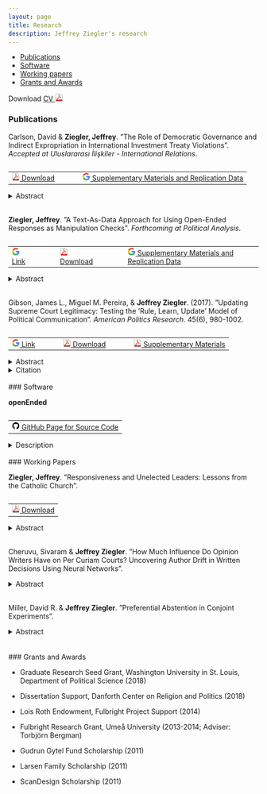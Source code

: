 ```yaml
---
layout: page
title: Research
description: Jeffrey Ziegler's research
---
```


<div class="navbar">
    <div class="navbar-inner">
        <ul class="nav">
            <li><a href="#publications">Publications</a></li>
	    <li><a href="#software">Software</a></li>
            <li><a href="#workingPapers">Working papers</a></li>
            <li><a href="#grants">Grants and Awards</a></li>
        </ul>
    </div>
</div>

Download <a href="https://www.dropbox.com/s/11wklrhabhnao5v/JeffZiegler_Public_CV.pdf?dl=0" target="_blank">	CV <img src="icons16/pdf-icon.png" alt="hi" class="inline"/> </a> <br/>

### <a name="publications"></a>Publications

Carlson, David & **Ziegler, Jeffrey**. ”The Role of Democratic Governance and Indirect Expropriation in International Investment Treaty
Violations”. *Accepted at Uluslararası İlişkiler - International Relations*.

<table align="left">
  <tr><td><a href="https://osf.io/preprints/socarxiv/b7xp2" target="_blank"> <img src="icons16/pdf-icon.png" alt="hi" class="inline"/> Download</a></td>
	  <td></td>	  <td></td>  <td></td>
	<td><a href="https://dataverse.harvard.edu/dataset.xhtml?persistentId=doi:10.7910/DVN/TBKLWV" target="_blank"> <img src="icons16/google-icon.png" alt="hi" class="inline"/> Supplementary Materials and Replication Data</a></td></tr>
</table><br/>

<details><summary> Abstract </summary>
<br/><p>
Democracies are thought to violate treaties less frequently than non-democracies, yet democracies violate bilateral investment treaties (BITs) more often. Though democratic governments may intend to meet their international obligations, and though democratic institutions provide greater political constraints to encourage compliance, investment agreements may conflict with the goal of maintaining domestic public support. Specifically, we argue that credible elections create strong incentives for governments to side with domestic voters over foreign business interests, and to pass legislation that violates investment agreements. We use a data set of BIT violation complaints that better captures potential indirect expropriation to confirm prior findings that show a difference in violations by regime type. Importantly, however, governments are only more likely to violate BITs as credible elections approach. The results suggest that the ability of voters to sanction leaders is an important mechanism that incentivizes governments to potentially violate investment treaties through indirect expropriation.
</p><br/>
</details>
<br/>

**Ziegler, Jeffrey**. ”A Text-As-Data Approach for Using Open-Ended Responses as Manipulation Checks". *Forthcoming at Political Analysis*.

<table align="left">
  <tr><td><a href="https://www.cambridge.org/core/journals/political-analysis/article/abs/textasdata-approach-for-using-openended-responses-as-manipulation-checks/C0A94C4CC5D0ECC72E8A670050D76ED4#article" target="_blank"> <img src="icons16/google-icon.png" alt="hi" class="inline"/> Link </a></td>
	  <td></td>	  <td></td>  <td></td>
	<td><a href="https://osf.io/preprints/socarxiv/ztgpm/" target="_blank"> <img src="icons16/pdf-icon.png" alt="hi" class="inline"/> Download</a></td>
	  <td></td>	  <td></td>  <td></td>
	<td><a href="https://dataverse.harvard.edu/dataset.xhtml?persistentId=doi:10.7910/DVN/WXIRQN" target="_blank"> <img src="icons16/google-icon.png" alt="hi" class="inline"/> Supplementary Materials and Replication Data</a></td></tr>
</table><br/>

<details><summary> Abstract </summary>
<br/><p>
Participants that complete online surveys and experiments may be inattentive, which can hinder researchers’ ability to draw substantive or causal inferences. As such, many practitioners include multiple factual or instructional closed-ended manipulation checks to identify low-attention respondents. However, closed-ended manipulation checks are either correct or incorrect, which allows participants to more easily guess and it reduces the potential variation in attention between respondents. In response to these shortcomings, I develop an automatic and standardized methodology to measure attention that relies on the text that respondents provide in an open-ended manipulation check. There are multiple benefits to this approach. First, it provides a continuous measure of attention, which allows for greater variation between respondents. Second, it reduces the reliance on subjective, paid humans to analyze open-ended responses.  Last, I outline how to diagnose the impact of inattentive workers on the overall results, including how to assess the average treatment effect of those respondents that likely received the treatment. I provide easy-to-use software in R to implement these suggestions for open-ended manipulation checks.
</p><br/>
</details>
<br/>	

Gibson, James L., Miguel M. Pereira, & **Jeffrey Ziegler**. (2017). ”Updating Supreme Court Legitimacy: Testing
the ’Rule, Learn, Update’ Model of Political Communication”. *American Politics Research*. 45(6), 980-1002.

<table align="left">
  <tr><td><a href="http://journals.sagepub.com/doi/full/10.1177/1532673X17702353" target="_blank"> <img src="icons16/google-icon.png" alt="hi" class="inline"/> Link </a></td>
	  <td></td>	  <td></td>  <td></td>
	<td><a href="https://www.dropbox.com/s/1wq07kzo494s3pt/Gibson%2C%20Pereira%2C%20and%20Ziegler%202017.pdf?dl=0" target="_blank"> <img src="icons16/pdf-icon.png" alt="hi" class="inline"/> Download</a></td>
	  <td></td>	  <td></td>  <td></td>
	<td><a href="https://www.dropbox.com/s/gh0l4evmnd3xlj2/Appendix_Gibson%2C%20Pereira%2C%20and%20Ziegler%202017.pdf?dl=0" target="_blank"> <img src="icons16/pdf-icon.png" alt="hi" class="inline"/> Supplementary Materials</a></td></tr>
</table><br/>

<details><summary> Abstract </summary>
<p>
<br/>
One of the more important innovations in the study of how citizens assess the U.S. Supreme Court is the ideological updating model, which assumes that citizens grant legitimacy to the institution according to the perceived distance between themselves and the Court on a unidimensional ideological (liberal–conservative) continuum. Under this model, citizens are also said to update this calculation with every new salient Supreme Court decision. The model’s requirements, however, do not seem to square with the long-established view that Americans are largely innocent of ideology. Here, we conduct an audit of the model’s mechanisms using a series of empirical tests applied to a nationally representative sample. Our general conclusion is that the ideological updating model, especially when supplemented with the requirement that citizens must become aware of Court decisions, simply does not square with the realities of American politics. Students of Supreme Court legitimacy may therefore want to search for other theories of legitimacy updating.
<br/>
</p>
</details>

<details><summary> Citation </summary>
<p>
<br/>
<pre>
@article{bibGibsonPereiraZiegler2017,
  title={Updating Supreme Court Legitimacy: Testing the “Rule, Learn, Update” Model of Political Communication},
  author={Gibson, James L. and Pereira, Miguel M. and Ziegler, Jeffrey},
  journal={American Politics Research},
  volume={45},
  number={6},
  pages={980--1002},
  year={2017},
}
</pre>
</p><br/>
</details>
<br/>
### <a name="software"></a>Software

**openEnded**

<table align="left">
  <tr>
	<td><a href="https://github.com/jeffreyziegler/openEnded" target="_blank"> <img src="icons16/github-icon.png" alt="hi" class="inline"/> GitHub Page for Source Code</a></td>   </tr>
</table><br/>

<details><summary> Description </summary>
<br/><p>
Accompanying R package for "A Text-As-Data Approach for Using Open-Ended Responses as Manipulation Checks" to help researchers analyze manipulation checks that employ open-ended responses.
</p><br/>
</details>
<br/>
### <a name="workingPapers"></a>Working Papers

**Ziegler, Jeffrey**. ”Responsiveness and Unelected Leaders: Lessons from the Catholic Church”.

<table align="left">
  <tr>
	<td><a href="https://osf.io/preprints/socarxiv/kvz48/" target="_blank"> <img src="icons16/pdf-icon.png" alt="hi" class="inline"/> Download</a></td></tr>
</table><br/>

<details><summary> Abstract </summary>
<br/><p>
Are leaders responsive to their followers’ political preferences over time even when formal accountability mechanisms, such as elections, are weak or absent? I argue that unelected leaders have incentives to be responsive because they rely on dedicated members for legitimacy and support. I test this theory by examining the Catholic Church and its unelected leader, the pope. First, I analyze over 10,000 papal statements to confirm that the papacy is responsive to Catholics’ concerns. Second, I conduct survey experiments using nationally representative samples of Catholics in Brazil and Mexico to investigate how Catholics react to responsiveness. Catholics increase their organizational trust and participation when they receive papal messages that reflect their concerns, conditional on their existing commitment to the Church and their agreement with the Church on political issues. The evidence suggests that even in organizations without elections, leaders reaffirm members’ political interests because followers support organizations that are responsive.
</p><br/>
</details>
<br/>


Cheruvu, Sivaram & **Jeffrey Ziegler**. ”How Much Influence Do Opinion Writers Have on Per Curiam Courts? Uncovering Author Drift in Written Decisions Using Neural Networks”.
<br/>
<details><summary> Abstract </summary>
<br/><p>
Research that assesses judges' political preferences typically focuses on courts that publish individual votes and opinions, yet many courts issue per curiam judgments that do not permit public dissent. To overcome this limitation, we use convolutional neural networks (CNNs) to model the variation in judges' expressed preferences from the language in aggregated judgments. Specifically, we apply CNNs to analyze the written opinions of judge-rapporteurs and advocates-generals from the Court of Justice of the European Union. We estimate along a pro-anti EU dimension how judgments differ within (1) each case to the advocates-general's opinion, providing a baseline for the case's legal merits, and (2) each judge-rapporteur, which measures how judges alter their writing across cases. Our results provide novel empirical support for theoretic models of European judicial decision-making: more pro-EU opinions driven by the Court, not the advocates-general or judge-rapporteur, are associated with larger chambers and stronger external signals of compliance.
</p><br/>
</details>
<br/>

Miller, David R. & **Jeffrey Ziegler**. ”Preferential Abstention in Conjoint Experiments”.
<br/>
<details><summary> Abstract </summary>
<br/><p>
Social scientists increasingly use conjoint experiments to mimic political decisions that ordinary people face, such as selecting news stories or voting for public officials. Conjoint designs, however, do not always mirror the real-world decisions that individuals make because respondents are forced to select only one of two options and cannot abstain. First, we show through simulations that allowing respondents to abstain can yield different average marginal component effects (AMCEs) depending on the (1) reference category of comparison and (2) variation in respondents’ "cost" to select one of the alternatives. Second, we demonstrate empirically how omitting a realistic abstention option leads to over- and under-estimation of the AMCEs by replicating two conjoint experiments. We provide an online application to help practitioners explore how forcing respondents to express a preference when none exists may impact the results of their conjoint experiment.
</p><br/>
</details>
<br/>

<br/>
### <a name="grants"></a>Grants and Awards

- Graduate Research Seed Grant, Washington University in St. Louis, Department of Political Science (2018)

- Dissertation Support, Danforth Center on Religion and Politics (2018)

- Lois Roth Endowment, Fulbright Project Support (2014)

- Fulbright Research Grant, Umeå University (2013-2014; Adviser: Torbjörn Bergman)

- Gudrun Gytel Fund Scholarship (2011)

- Larsen Family Scholarship (2011)

- ScanDesign Scholarship (2011)
